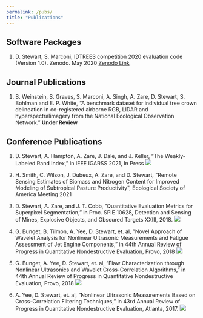 ```yaml
---
permalink: /pubs/
title: "Publications"
---
```


## Software Packages
1. D. Stewart, S. Marconi, IDTREES competition 2020 evaluation code (Version 1.0). Zenodo. May 2020 [Zenodo Link](http://doi.org/10.5281/zenodo.3833216)

## Journal Publications
1. B. Weinstein, S. Graves, S. Marconi, A. Singh, A. Zare, D. Stewart, S. Bohlman and E. P. White, “A benchmark dataset for individual tree crown delineation in co-registered airborne RGB, LIDAR and hyperspectralimagery from the National Ecological Observation Network.” **Under Review**

## Conference Publications
1. D. Stewart, A. Hampton, A. Zare, J. Dale, and J. Keller, “The Weakly-Labeled Rand Index,” in IEEE IGARSS 2021, In Press [![](/assets/images/pdflogo.png)](https://arxiv.org/abs/2103.04872)

2. H. Smith, C. Wilson, J. Dubeux, A. Zare, and D. Stewart, "Remote Sensing Estimates of Biomass and Nitrogen Content for Improved Modeling of Subtropical Pasture Productivity", Ecological Society of America Meeting 2021

3. D. Stewart, A. Zare, and J. T. Cobb, ”Quantitative Evaluation Metrics
for Superpixel Segmentation,” in Proc. SPIE 10628, Detection and Sensing of
Mines, Explosive Objects, and Obscured Targets XXIII, 2018. [![](/assets/images/pdflogo.png)](https://github.com/GatorSense/Publications/blob/master/Stewart2018SuperpixelMetrics.pdf)

4. G. Bunget, B. Tilmon, A. Yee, D. Stewart, et. al, ”Novel Approach of Wavelet
Analysis for Nonlinear Ultrasonic Measurements and Fatigue Assessment of Jet
Engine Components,” in 44th Annual Review of Progress in Quantitative
Nondestructive Evaluation, Provo, 2018 [![](/assets/images/pdflogo.png)](https://aip.scitation.org/doi/pdf/10.1063/1.5031555)

5. G. Bunget, A. Yee, D. Stewart, et. al, ”Flaw Characterization through Nonlinear
Ultrasonics and Wavelet Cross-Correlation Algorithms,” in 44th Annual Review of
Progress in Quantitative Nondestructive Evaluation, Provo, 2018 [![](/assets/images/pdflogo.png)](https://aip.scitation.org/doi/pdf/10.1063/1.5031609)

6. A. Yee, D. Stewart, et. al, ”Nonlinear Ultrasonic Measurements Based on
Cross-Correlation Filtering Techniques,” in 43rd Annual Review of
Progress in Quantitative Nondestructive Evaluation, Atlanta, 2017. [![](/assets/images/pdflogo.png)](https://aip.scitation.org/doi/pdf/10.1063/1.4974613)